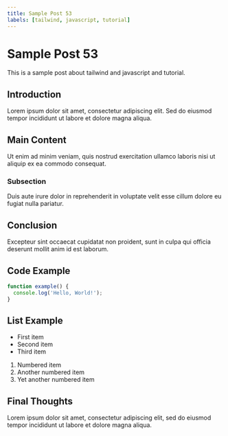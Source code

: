 ```yaml
---
title: Sample Post 53
labels: [tailwind, javascript, tutorial]
---
```


# Sample Post 53

This is a sample post about tailwind and javascript and tutorial.

## Introduction

Lorem ipsum dolor sit amet, consectetur adipiscing elit. Sed do eiusmod tempor incididunt ut labore et dolore magna aliqua.

## Main Content

Ut enim ad minim veniam, quis nostrud exercitation ullamco laboris nisi ut aliquip ex ea commodo consequat.

### Subsection

Duis aute irure dolor in reprehenderit in voluptate velit esse cillum dolore eu fugiat nulla pariatur.

## Conclusion

Excepteur sint occaecat cupidatat non proident, sunt in culpa qui officia deserunt mollit anim id est laborum.

## Code Example

```typescript
function example() {
  console.log('Hello, World!');
}
```

## List Example

- First item
- Second item
- Third item

1. Numbered item
2. Another numbered item
3. Yet another numbered item

## Final Thoughts

Lorem ipsum dolor sit amet, consectetur adipiscing elit, sed do eiusmod tempor incididunt ut labore et dolore magna aliqua.
